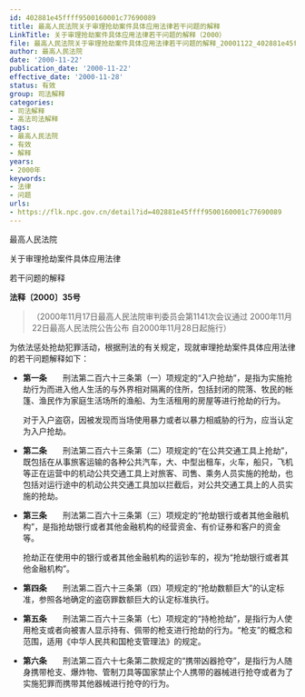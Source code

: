 ```yaml
---
id: 402881e45ffff9500160001c77690089
title: 最高人民法院关于审理抢劫案件具体应用法律若干问题的解释
LinkTitle: 关于审理抢劫案件具体应用法律若干问题的解释（2000）
file: 最高人民法院关于审理抢劫案件具体应用法律若干问题的解释_20001122_402881e45ffff9500160001c77690089.docx
author: 最高人民法院
date: '2000-11-22'
publication_date: '2000-11-22'
effective_date: '2000-11-28'
status: 有效
group: 司法解释
categories:
- 司法解释
- 高法司法解释
tags:
- 最高人民法院
- 有效
- 解释
years:
- 2000年
keywords:
- 法律
- 问题
urls:
- https://flk.npc.gov.cn/detail?id=402881e45ffff9500160001c77690089
---
```


最高人民法院

关于审理抢劫案件具体应用法律

若干问题的解释

**法释〔2000〕35号**

> （2000年11月17日最高人民法院审判委员会第1141次会议通过 2000年11月22日最高人民法院公告公布 自2000年11月28日起施行）

为依法惩处抢劫犯罪活动，根据刑法的有关规定，现就审理抢劫案件具体应用法律的若干问题解释如下：

- **第一条**　　刑法第二百六十三条第（一）项规定的“入户抢劫”，是指为实施抢劫行为而进入他人生活的与外界相对隔离的住所，包括封闭的院落、牧民的帐篷、渔民作为家庭生活场所的渔船、为生活租用的房屋等进行抢劫的行为。

  对于入户盗窃，因被发现而当场使用暴力或者以暴力相威胁的行为，应当认定为入户抢劫。

- **第二条**　　刑法第二百六十三条第（二）项规定的“在公共交通工具上抢劫”，既包括在从事旅客运输的各种公共汽车，大、中型出租车，火车，船只，飞机等正在运营中的机动公共交通工具上对旅客、司售、乘务人员实施的抢劫，也包括对运行途中的机动公共交通工具加以拦截后，对公共交通工具上的人员实施的抢劫。

- **第三条**　　刑法第二百六十三条第（三）项规定的“抢劫银行或者其他金融机构”，是指抢劫银行或者其他金融机构的经营资金、有价证券和客户的资金等。

  抢劫正在使用中的银行或者其他金融机构的运钞车的，视为“抢劫银行或者其他金融机构”。

- **第四条**　　刑法第二百六十三条第（四）项规定的“抢劫数额巨大”的认定标准，参照各地确定的盗窃罪数额巨大的认定标准执行。

- **第五条**　　刑法第二百六十三条第（七）项规定的“持枪抢劫”，是指行为人使用枪支或者向被害人显示持有、佩带的枪支进行抢劫的行为。“枪支”的概念和范围，适用《中华人民共和国枪支管理法》的规定。

- **第六条**　　刑法第二百六十七条第二款规定的“携带凶器抢夺”，是指行为人随身携带枪支、爆炸物、管制刀具等国家禁止个人携带的器械进行抢夺或者为了实施犯罪而携带其他器械进行抢夺的行为。
